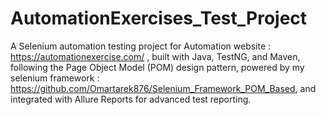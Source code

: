 # AutomationExercises_Test_Project
A Selenium automation testing project for Automation website : https://automationexercise.com/ , built with Java, TestNG, and Maven, following the Page Object Model (POM) design pattern, powered by my selenium framework : https://github.com/Omartarek876/Selenium_Framework_POM_Based, and integrated with Allure Reports for advanced test reporting.
